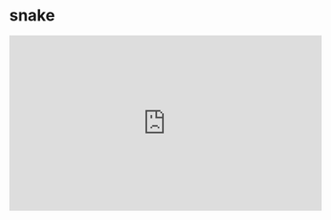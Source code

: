 # snake

<iframe width="560" height="315" src="https://www.youtube.com/embed/adk_jzfPVnA" frameborder="0" allowfullscreen></iframe>
